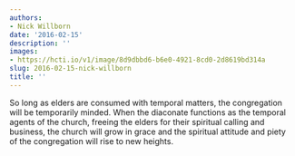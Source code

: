 ```yaml
---
authors:
- Nick Willborn
date: '2016-02-15'
description: ''
images:
- https://hcti.io/v1/image/8d9dbbd6-b6e0-4921-8cd0-2d8619bd314a
slug: 2016-02-15-nick-willborn
title: ''
---
```


So long as elders are consumed with temporal matters, the congregation will be temporarily minded. When the diaconate functions as the temporal agents of the church, freeing the elders for their spiritual calling and business, the church will grow in grace and the spiritual attitude and piety of the congregation will rise to new heights.